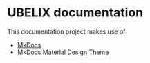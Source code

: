 # UBELIX documentation

This documentation project makes use of

  * [MkDocs](https://www.mkdocs.org/)
  * [MkDocs Material Design Theme](https://squidfunk.github.io/mkdocs-material)
